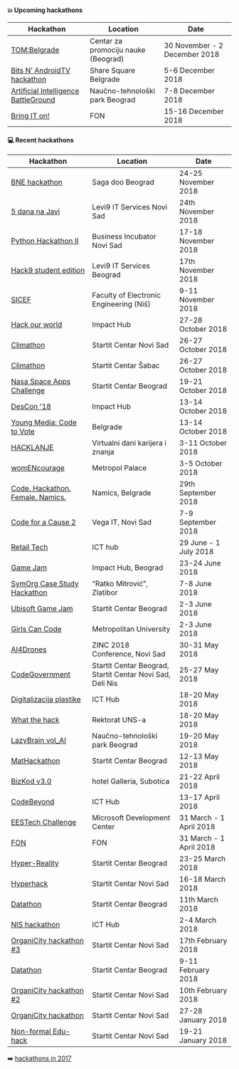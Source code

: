 #### :boom: Upcoming hackathons

| Hackathon | Location | Date |
| --------- | -------- | ---- |
| [TOM:Belgrade](https://www.tombelgrade.org/) | Centar za promociju nauke (Beograd) | 30 November - 2 December 2018 |
| [Bits N’ AndroidTV hackathon](https://www.tech-lifestyle.com/vesti/bits-n-androidtv-hakaton-izazov-za-sve-kompjuterske-magove/) | Share Square Belgrade | 5-6 December 2018 |
| [Artificial Intelligence BattleGround](https://aibg.best.rs/) | Naučno-tehnološki park Beograd | 7-8 December 2018 |
| [Bring IT on!](http://hzs.fonis.rs/) | FON | 15-16 December 2018 |

#### :computer: Recent hackathons

| Hackathon | Location | Date |
| --------- | -------- | ---- |
| [BNE hackathon](https://www.brandnewengineers.rs/) | Saga doo Beograd | 24-25 November 2018 |
| [5 dana na Javi](http://www.5dananajavi.com/) | Levi9 IT Services Novi Sad | 24th November 2018 |
| [Python Hackathon II](https://www.facebook.com/events/336575093814969/) | Business Incubator Novi Sad | 17-18 November 2018 |
| [Hack9 student edition](https://www.brandnewengineers.rs/2018/10/23/levi9-najava.html) | Levi9 IT Services Beograd | 17th November 2018 |
| [SICEF](http://hakaton.sicef.info/) | Faculty of Electronic Engineering (Niš) | 9-11 November 2018 |
| [Hack our world](https://hackourworld.com/) | Impact Hub | 27-28 October 2018 |
| [Climathon](https://climathon.climate-kic.org/en/novi-sad) | Startit Centar Novi Sad | 26-27 October 2018 |
| [Climathon](https://climathon.climate-kic.org/en/sabac) | Startit Centar Šabac | 26-27 October 2018 |
| [Nasa Space Apps Challenge](https://2018.spaceappschallenge.org/locations/belgrade/) | Startit Centar Beograd | 19-21 October 2018 |
| [DesCon '18](https://descon.me/2018/) | Impact Hub | 13-14 October 2018 |
| [Young Media: Code to Vote](http://koms.rs/vesti/hackathon-poziv/) | Belgrade | 13-14 October 2018 |
| [HACKLANJE](https://hackathon.dankarijera.com/hacklanje) | Virtualni dani karijera i znanja | 3-11 October 2018 |
| [womENcourage](https://womencourage.acm.org/2018/index.php/hackathon/) | Metropol Palace | 3-5 October 2018 |
| [Code. Hackathon. Female. Namics.](https://www.namics.com/en/news/2018/female-hackathon/) | Namics, Belgrade | 29th September 2018 |
| [Code for a Cause 2](https://www.vegaitsourcing.rs/media-center/blog/2018/6/code-for-a-cause-2/) | Vega IT, Novi Sad | 7-9 September 2018 |
| [Retail Tech](http://hackathon.icthub.rs/) | ICT hub | 29 June - 1 July 2018 |
| [Game Jam](http://sga.rs/fb-game-jam) | Impact Hub, Beograd | 23-24 June 2018 |
| [SymOrg Case Study Hackathon](http://symorg.fon.bg.ac.rs/casestudyhackathon/) | “Ratko Mitrović”, Zlatibor | 7-8 June 2018 |
| [Ubisoft Game Jam](https://startit.rs/ubisoft-game-jam/) | Startit Centar Beograd | 2-3 June 2018 |
| [Girls Can Code](http://startup.icthub.rs/girls-can-code-hackathon/) | Metropolitan University | 2-3 June 2018 |
| [AI4Drones](https://ai4drones.devpost.com/) | ZINC 2018 Conference, Novi Sad | 30-31 May 2018 |
| [CodeGovernment](https://startit.rs/e-uprava-hakaton-2018/) | Startit Centar Beograd, Startit Centar Novi Sad, Deli Nis | 25-27 May 2018 |
| [Digitalizacija plastike](http://www.hackathon.icthub.rs/) | ICT Hub | 18-20 May 2018 |
| [What the hack](http://ftnhack.rs/) | Rektorat UNS-a | 18-20 May 2018 |
| [LazyBrain vol_AI](https://lazybrain.org/ai/) | Naučno-tehnološki park Beograd | 19-20 May 2018 |
| [MatHackathon](http://mathack.rs) | Startit Centar Beograd | 12-13 May 2018 |
| [BizKod v3.0](http://bizkod.rs) | hotel Galleria, Subotica | 21-22 April 2018 |
| [CodeBeyond](http://www.code.best.rs/) | ICT Hub | 13-17 April 2018 |
| [EESTech Challenge](https://docs.google.com/forms/d/e/1FAIpQLSdXa4DT_ODkkagTxw9lP1bn3DWQnGyu_5xy6Ea4q7q3TKTwuQ/viewform) | Microsoft Development Center | 31 March - 1 April 2018 |
| [FON](http://hakaton.fonis.rs/) | FON | 31 March - 1 April 2018 |
| [Hyper-Reality](https://startit.rs/prvi-hyper-reality-hakaton-na-svetu-nagradni-fond-3-500-funti/) | Startit Centar Beograd | 23-25 March 2018 |
| [Hyperhack](https://startit.rs/hyperhack-blockchain-hakaton-novi-sad/) | Startit Centar Novi Sad | 16-18 March 2018 |
| [Datathon](https://startit.rs/startit-centar-beograd-organizuje-datathon-u-okviru-nedelje-otvorenih-podataka/) | Startit Centar Beograd | 11th March 2018 |
| [NIS hackathon](http://hackathon.icthub.rs/) | ICT Hub | 2-4 March 2018 |
| [OrganiCity hackathon #3](https://startit.rs/treci-organicity-hakaton-servisi-i-aplikacije-za-bolji-novi-sad/) | Startit Centar Novi Sad | 17th February 2018 |
| [Datathon](https://startit.rs/prvi-online-data-challenge-u-sofiji-dss-datathon-2018/) | Startit Centar Beograd | 9-11 February 2018 |
| [OrganiCity hackathon #2](https://startit.rs/drugi-organicity-hakaton-servisi-i-aplikacije-za-bolji-novi-sad/) | Startit Centar Novi Sad | 10th February 2018 |
| [OrganiCity hackathon](https://startit.rs/januarski-hakaton-i-radionica-na-temu-servisa-i-aplikacija-za-bolji-novi-sad/) | Startit Centar Novi Sad | 27-28 January 2018 |
| [Non-formal Edu-hack](https://startit.rs/prvi-non-formal-edu-hack-hakaton-u-novosadskom-startit-centru/) | Startit Centar Novi Sad | 19-21 January 2018 |

:arrow_right: [hackathons in 2017](2017.md)
